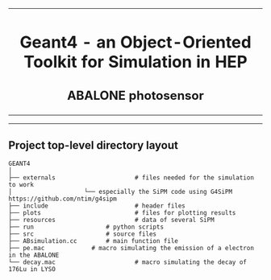<table align="center"><tr><td align="center" width="9999">

# Geant4 - an Object-Oriented Toolkit for Simulation in HEP
## ABALONE photosensor

</td></tr></table>

----------------------------------------------------------------------------------------------------------------------------------------------------------------

## Project top-level directory layout

    GEANT4
    │  
    ├── externals                      # files needed for the simulation to work 
    │					 └── especially the SiPM code using G4SiPM https://github.com/ntim/g4sipm
    ├── include                        # header files
    ├── plots                          # files for plotting results
    ├── resources                      # data of several SiPM
    ├── run			           # python scripts
    ├── src			           # source files
    ├── ABsimulation.cc		   # main function file
    ├── pe.mac			   # macro simulating the emission of a electron in the ABALONE
    └── decay.mac                      # macro simulating the decay of 176Lu in LYSO

